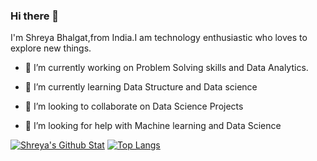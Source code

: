 

### Hi there 👋

I'm Shreya Bhalgat,from India.I am technology enthusiastic who loves to explore new things.

- 🔭 I’m currently working on Problem Solving skills and Data Analytics.

- 🌱 I’m currently learning Data Structure and Data science

- 👯 I’m looking to collaborate on Data Science Projects 

- 🤔 I’m looking for help with Machine learning and Data Science


[![Shreya's Github Stat](https://github-readme-stats.vercel.app/api?username=shreyabhalgat)](https://github.com/shreyabhalgat)
[![Top Langs](https://github-readme-stats.vercel.app/api/top-langs/?username=shreyabhalgat&layout=compact)](https://github.com/shreyabhalgat)




<!--You can find me on [![Twitter][1.2]][1], or on [![LinkedIn][2.2]][2].

<!-- Icons -->
<!--
[1.2]: http://i.imgur.com/wWzX9uB.png (twitter icon without padding)
[2.2]: https://raw.githubusercontent.com/MartinHeinz/MartinHeinz/master/linkedin-3-16.png (LinkedIn icon without padding)-->

<!-- Links to your social media accounts -->
<!--
[1]:https://twitter.com/shreya_bhalgat
[2]: https://www.linkedin.com/in/shreya-bhalgat-275828214/-->



